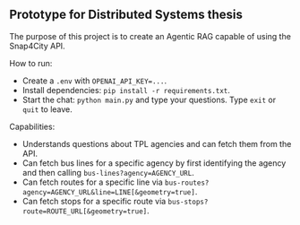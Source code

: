 ## Prototype for Distributed Systems thesis

The purpose of this project is to create an Agentic RAG capable of using the Snap4City API.

How to run:
- Create a `.env` with `OPENAI_API_KEY=...`.
- Install dependencies: `pip install -r requirements.txt`.
- Start the chat: `python main.py` and type your questions. Type `exit` or `quit` to leave.

Capabilities:
- Understands questions about TPL agencies and can fetch them from the API.
- Can fetch bus lines for a specific agency by first identifying the agency and then calling `bus-lines?agency=AGENCY_URL`.
 - Can fetch routes for a specific line via `bus-routes?agency=AGENCY_URL&line=LINE[&geometry=true]`.
 - Can fetch stops for a specific route via `bus-stops?route=ROUTE_URL[&geometry=true]`.
